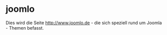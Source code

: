 joomlo
======

Dies wird die Seite http://www.joomlo.de - die sich speziell rund um Joomla - Themen befasst.
